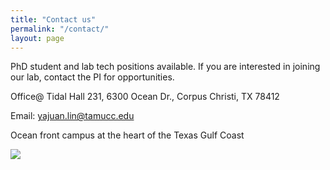 ```yaml
---
title: "Contact us"
permalink: "/contact/"
layout: page
---
```


PhD student and lab tech positions available. If you are interested in joining our lab, contact the PI for opportunities. 

Office@ Tidal Hall 231,
6300 Ocean Dr.,
Corpus Christi, TX 78412

Email: yajuan.lin@tamucc.edu


Ocean front campus at the heart of the Texas Gulf Coast

<img src="https://www.tamucc.edu/images/page-defaults/masthead-default.jpg" />
